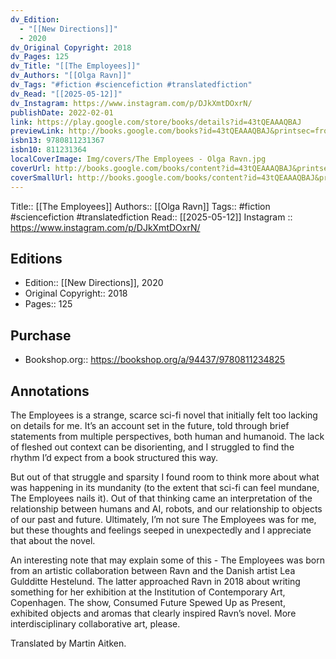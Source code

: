 ```yaml
---
dv_Edition:
  - "[[New Directions]]"
  - 2020
dv_Original Copyright: 2018
dv_Pages: 125
dv_Title: "[[The Employees]]"
dv_Authors: "[[Olga Ravn]]"
dv_Tags: "#fiction #sciencefiction #translatedfiction"
dv_Read: "[[2025-05-12]]"
dv_Instagram: https://www.instagram.com/p/DJkXmtDOxrN/
publishDate: 2022-02-01
link: https://play.google.com/store/books/details?id=43tQEAAAQBAJ
previewLink: http://books.google.com/books?id=43tQEAAAQBAJ&printsec=frontcover&dq=Ravn+the+employees&hl=&as_pt=BOOKS&cd=1&source=gbs_api
isbn13: 9780811231367
isbn10: 811231364
localCoverImage: Img/covers/The Employees - Olga Ravn.jpg
coverUrl: http://books.google.com/books/content?id=43tQEAAAQBAJ&printsec=frontcover&img=1&zoom=1&edge=curl&source=gbs_api
coverSmallUrl: http://books.google.com/books/content?id=43tQEAAAQBAJ&printsec=frontcover&img=1&zoom=5&edge=curl&source=gbs_api
---
```

Title:: [[The Employees]]
Authors:: [[Olga Ravn]]
Tags:: #fiction #sciencefiction #translatedfiction 
Read:: [[2025-05-12]]
Instagram :: https://www.instagram.com/p/DJkXmtDOxrN/
## Editions
- Edition:: [[New Directions]], 2020
- Original Copyright:: 2018
- Pages:: 125

## Purchase
* Bookshop.org:: https://bookshop.org/a/94437/9780811234825
## Annotations

The Employees is a strange, scarce sci-fi novel that initially felt too lacking on details for me. It’s an account set in the future, told through brief statements from multiple perspectives, both human and humanoid. The lack of fleshed out context can be disorienting, and I struggled to find the rhythm I’d expect from a book structured this way.   
  
But out of that struggle and sparsity I found room to think more about what was happening in its mundanity (to the extent that sci-fi can feel mundane, The Employees nails it). Out of that thinking came an interpretation of the relationship between humans and AI, robots, and our relationship to objects of our past and future. Ultimately, I’m not sure The Employees was for me, but these thoughts and feelings seeped in unexpectedly and I appreciate that about the novel.  
  
An interesting note that may explain some of this - The Employees was born from an artistic collaboration between Ravn and the Danish artist Lea Guldditte Hestelund. The latter approached Ravn in 2018 about writing something for her exhibition at the Institution of Contemporary Art, Copenhagen. The show, Consumed Future Spewed Up as Present, exhibited objects and aromas that clearly inspired Ravn’s novel. More interdisciplinary collaborative art, please.   
  
Translated by Martin Aitken.